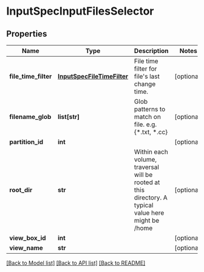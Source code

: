 # InputSpecInputFilesSelector

## Properties
Name | Type | Description | Notes
------------ | ------------- | ------------- | -------------
**file_time_filter** | [**InputSpecFileTimeFilter**](InputSpecFileTimeFilter.md) | File time filter for file&#39;s last change time. | [optional] 
**filename_glob** | **list[str]** | Glob patterns to match on file. e.g. {*.txt, *.cc} | [optional] 
**partition_id** | **int** |  | [optional] 
**root_dir** | **str** | Within each volume, traversal will be rooted at this directory. A typical value here might be /home | [optional] 
**view_box_id** | **int** |  | [optional] 
**view_name** | **str** |  | [optional] 

[[Back to Model list]](../README.md#documentation-for-models) [[Back to API list]](../README.md#documentation-for-api-endpoints) [[Back to README]](../README.md)


